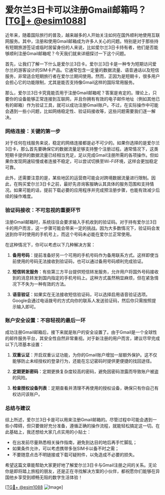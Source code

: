 # 爱尔兰3日卡可以注册Gmail邮箱吗？[[TG💪+ @esim1088](https://t.me/s/esim1088)]

近年来，随着国际旅行的普及，越来越多的人开始关注如何在国外顺利地使用互联网服务。其中，注册和使用Gmail邮箱成为许多人关心的问题。特别是对于那些持有短期旅游签证或临时居留身份的人来说，比如爱尔兰3日卡持有者，他们是否能够顺利注册Gmail邮箱呢？今天我们就来详细探讨一下这个问题。

首先，让我们了解一下什么是爱尔兰3日卡。爱尔兰3日卡是一种专为短期访问爱尔兰的游客设计的SIM卡产品。它通常包含一定量的数据流量、语音通话以及短信服务，非常适合短期旅行者在爱尔兰期间使用。然而，正因为是短期卡，很多用户会担心它的功能限制，尤其是能否支持像Gmail这样的国际常用服务。

那么，爱尔兰3日卡究竟能否用于注册Gmail邮箱呢？答案是肯定的。理论上，只要你的设备能够正常连接到互联网，并且你拥有有效的电子邮件地址（例如其他已有的邮箱）作为验证工具，就可以成功注册Gmail账户。不过，在实际操作中可能会遇到一些小问题，比如网络稳定性、验证码接收等，这些问题需要我们逐一解决。

### 网络连接：关键的第一步

对于任何在线服务来说，稳定的网络连接都是必不可少的。如果你选择的是爱尔兰3日卡，那么首先要确保它的数据流量足够支持整个注册过程。通常情况下，这类短期卡提供的数据流量已经相当充足，足以完成Gmail注册所需的各项操作。但如果你发现网速较慢或者连接不稳定，可以尝试切换至Wi-Fi环境，这样会更加稳定可靠。

此外，还需要注意的是，某些地区的运营商可能会对跨境数据流量进行限制。因此，在购买爱尔兰3日卡之前，最好先咨询客服确认其具体的服务范围和支持情况。如果可能的话，提前下载必要的应用程序并完成预注册步骤，也能有效减少后续的操作难度。

### 验证码接收：不可忽视的重要环节

注册Gmail邮箱时，系统往往会要求输入手机收到的验证码。对于持有爱尔兰3日卡的用户而言，这一步骤可能会带来一定的挑战。因为大多数情况下，验证码会发送到你平时使用的手机号上，而这个号码未必能在爱尔兰正常使用。

在这种情况下，你可以考虑以下几种解决方案：

1. **备用号码**：提前准备好另一个可用的手机号码作为备用联系方式。这样即使当前使用的号码无法接收到验证码，也可以通过备用号码顺利完成验证。
   
2. **短信转发服务**：有些第三方平台提供短信转发服务，允许用户将国外号码接收到的消息转发到国内指定的手机号码上。这种方式虽然稍显麻烦，但在紧急情况下不失为一种有效的方法。

3. **语音验证**：如果实在无法接收短信验证码，可以选择启用语音验证选项。Google会通过电话拨号的方式向你的联系人发送验证码，然后你只需按照提示输入即可。

### 账户安全设置：不容轻视的最后一环

成功注册Gmail邮箱后，接下来就是账户的安全设置了。由于Gmail是一个全球性的邮件服务平台，其安全性自然非常重视。对于新注册的用户而言，建议尽早完成以下几项基本设置：

1. **双重认证**：开启双重认证功能，为你的Gmail账户增加一层额外保护。这不仅能够防止未经授权的登录行为，还能在忘记密码时提供更便捷的找回途径。

2. **定期更新密码**：定期更换复杂度较高的密码，避免因密码泄露而导致账户被盗的风险。

3. **检查授权设备列表**：定期查看并清理不再使用的授权设备，确保只有你自己有权访问该账户。

### 总结与建议

综上所述，爱尔兰3日卡是可以用来注册Gmail邮箱的。尽管过程中可能会遇到一些小障碍，但只要做好充分准备，遵循正确的操作流程，就能轻松搞定这一切。在此基础上，我还想给大家几点实用的小贴士：

- 在出发前尽量熟悉相关操作指南，避免到达目的地后再手忙脚乱；
- 如果条件允许，可以考虑携带多张SIM卡以备不时之需；
- 不要随意点击不明链接或下载可疑附件，以免造成不必要的损失。

希望这篇文章能帮助大家更好地了解爱尔兰3日卡与Gmail注册之间的关系。无论你是即将踏上旅程的朋友，还是正在寻找解决方案的小伙伴，都祝愿你们能够在异国他乡享受到顺畅无阻的数字生活体验！

[[TG💪+ @esim1088](https://t.me/s/esim1088) ![Image](https://i.postimg.cc/4NQfJmqS/Snipaste-2025-05-13-00-14-12.png)]